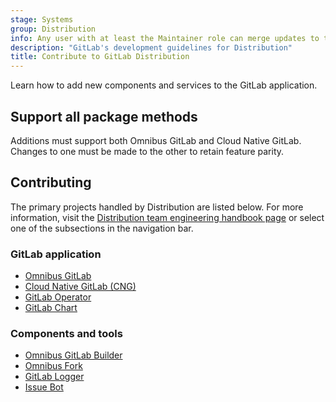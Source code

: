 ```yaml
---
stage: Systems
group: Distribution
info: Any user with at least the Maintainer role can merge updates to this content. For details, see https://docs.gitlab.com/ee/development/development_processes.html#development-guidelines-review.
description: "GitLab's development guidelines for Distribution"
title: Contribute to GitLab Distribution
---
```


Learn how to add new components and services to the GitLab application.

## Support all package methods

Additions must support both Omnibus GitLab and Cloud Native GitLab. Changes
to one must be made to the other to retain feature parity.

## Contributing

The primary projects handled by Distribution are listed below. For more
information, visit the [Distribution team engineering handbook page](https://handbook.gitlab.com/handbook/engineering/infrastructure/core-platform/systems/distribution/)
or select one of the subsections in the navigation bar.

### GitLab application

- [Omnibus GitLab](https://gitlab.com/gitlab-org/omnibus-gitlab)
- [Cloud Native GitLab (CNG)](https://gitlab.com/gitlab-org/build/CNG)
- [GitLab Operator](https://gitlab.com/gitlab-org/cloud-native/gitlab-operator)
- [GitLab Chart](https://gitlab.com/gitlab-org/charts/gitlab)

### Components and tools

- [Omnibus GitLab Builder](https://gitlab.com/gitlab-org/gitlab-omnibus-builder)
- [Omnibus Fork](https://gitlab.com/gitlab-org/omnibus)
- [GitLab Logger](https://gitlab.com/gitlab-org/cloud-native/gitlab-logger)
- [Issue Bot](https://gitlab.com/gitlab-org/distribution/issue-bot)
